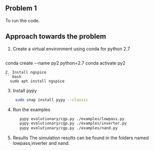 ## Problem 1

To run the code.



## Approach towards the problem

1. Create a virtual environment using conda for python 2.7
   ```bash
  conda create --name py2 python=2.7
  conda activate py2
   ```
2. Install ngspice
   ```bash
     sudo apt install ngspice
   ```
3. Install pypy
   ```bash
    sudo snap install pypy --classic
   ```
4. Run the examples
   ```bash
      pypy evolutionary/cgp.py ./examples/lowpass.py
      pypy evolutionary/cgp.py ./examples/inverter.py
      pypy evolutionary/cgp.py ./examples/nand.py
   ```
5. Results
   The simulation results can be found in the folders named lowpass,inverter and nand.